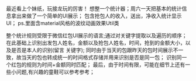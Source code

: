 最近看上个妹纸，玩接龙玩的厉害！
想整一个统计器；周六一天把基本的统计信息拿出来做了一个简单的UI展示；
包含抢包人的收入，送出，净收入统计显示UI；
ps.里面含material风格的波纹动画效果Util类

整个统计规则受限于微信红包UI展示的语言;通过对关键字提取以及遍历的顺序；
在此基础上识别出发包人姓名，金额以及抢包人姓名，时间，抢到的金额大小，以及是否是本人的识别(留言 关键字);
同时由于当天的包跟昨天的包时间展示不一致，故当天的包也转成统一的时间格式存储并用来识别是否是同一包；
识别同一个红包的规则为时间+金额同时匹配；
最后，由于时间有限，可能在细节上还有一些小问题,有兴趣的童鞋可以参考参考；
